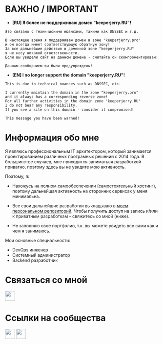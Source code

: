 <h1>ВАЖНО / IMPORTANT</h1>

* <b>[RU] Я более не поддерживаю домен "keeperjerry.RU"!</b>
```
Это связано с техничискими нюансами, такими как DNSSEC и т.д. 

В настоящее время я поддерживаю домен в зоне "keeperjerry.pro" 
и он всегда имеет соответствующую обратную зону!
За все дальнейшие действия в доменной зоне "keeperjerry.RU" 
я не несу никакой ответственности. 
Если вы увидели сайт на данном домене - считайте он скомпроментирован!

Данным сообщением вы были предупреждены!
```

* <b>[EN] I no longer support the domain "keeperjerry.RU"!</b>
```
This is due to technical nuances such as DNSSEC, etc. 

I currently maintain the domain in the zone "keeperjerry.pro" 
and it always has a corresponding reverse zone! 
For all further activities in the domain zone "keeperjerry.RU" 
I do not bear any responsibility. 
If you see a site on this domain - consider it compromised!

This message you have been warned!
```

# Информация обо мне

Я являюсь профессиональным IT архитектором, который занимается проектированием различных програмных решений с 2014 года. 
В большинстве случаев, мне приходится заниматься разработкой приватно, поэтому здесь вы не увидите мою активность.

Поэтому, я:

* Нахожусь на полном самообеспечении (самостоятельный хостинг), поэтому дальнейшая активность на сторонних сервисах у меня минимальна.

* Все свои дальнейшие разработки выкладываю в [моем персональном репозиторий](https://git.keeperjerry.pro/keeperjerry-public/). Чтобы получить доступ на запись и/или к приватным разработкам - свяжитесь со мной (ниже).

* Не заполняю свое портфолио, т.к. вы можете увидеть все сами как и чем я занимаюсь.

Мои основные специальности: 

* DevOps инженер
* Системный администратор
* Backend разработчик

# Связаться со мной

<p>
  <a href="https://discord.com/users/257905709419724802" target="blank"
    ><img
      src="https://skillicons.dev/icons?i=discord"
      height="32"
      width="32"
  /></a>
</p>

# Ссылки на сообщества

<p>
  <a href="https://discord.gg/k7jneNWVj6" target="blank"
    ><img
      src="https://skillicons.dev/icons?i=discord"
      height="32"
      width="32"
  /></a>
  <a href="https://t.me/+F2mSAwdAR5dkZmUy" target="blank"
    ><img
      src="https://telegram.org/img/t_logo.svg"
      height="32"
      width="32"
  /></a>
  
</p>
